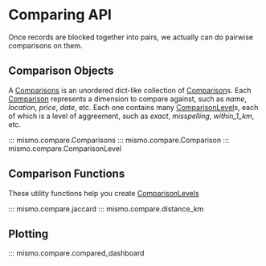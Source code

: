 # Comparing API

Once records are blocked together into pairs, we actually can do pairwise
comparisons on them.

## Comparison Objects

A [Comparisons](#mismo.compare.Comparisons) is an unordered dict-like collection of
[Comparison](#mismo.compare.Comparison)s.
Each [Comparison](#mismo.compare.Comparison) represents a dimension to compare against, such as
*name*, *location*, *price*, *date*, etc.
Each one contains many [ComparisonLevel](#mismo.compare.Comparison)s, each of which is a level of aggreement,
such as *exact*, *misspelling*, *within_1_km*, etc.

::: mismo.compare.Comparisons
::: mismo.compare.Comparison
::: mismo.compare.ComparisonLevel

## Comparison Functions

These utility functions help you create [ComparisonLevels](#mismo.compare.ComparisonLevel)

::: mismo.compare.jaccard
::: mismo.compare.distance_km

## Plotting

::: mismo.compare.compared_dashboard

